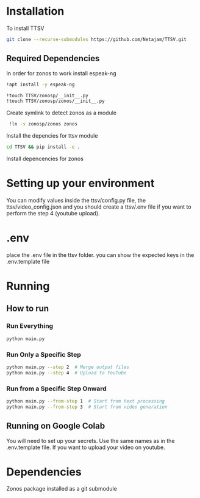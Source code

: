 # Installation
To install TTSV
```bash
git clone --recurse-submodules https://github.com/Netajam/TTSV.git
```
## Required Dependencies
In order for zonos to work install espeak-ng
```bash
!apt install -y espeak-ng
```
```bash
!touch TTSV/zonosp/__init__.py
!touch TTSV/zonosp/zonos/__init__.py
```
Create symlink to detect zonos as a module

```bash
 !ln -s zonosp/zonos zonos
```
Install the depencies for ttsv module
```bash
cd TTSV && pip install -e .
```
Install depencencies for zonos
# Setting up your environment
You can modify values inside the ttsv/config.py file, the ttsv/video_config.json and you should create a ttsv/.env file if you want to perform the step 4 (youtube upload).
# .env
place the .env file in the ttsv folder.
you can show the expected keys in the .env.template file
# Running
## How to run

### **Run Everything**
```sh
python main.py
```

### **Run Only a Specific Step**
```sh
python main.py --step 2  # Merge output files
python main.py --step 4  # Upload to YouTube
```

### **Run from a Specific Step Onward**
```sh
python main.py --from-step 1  # Start from text processing
python main.py --from-step 3  # Start from video generation
```

## Running on Google Colab
You will need to set up your secrets. Use the same names as in the .env.template file. If you want to upload your video on youtube.
# Dependencies

Zonos package installed as a git submodule

